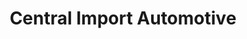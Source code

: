 ---
title: "Central Import Automotive"
url: /toronto/central-import-automotive/
shop: Autowerkstatt
---